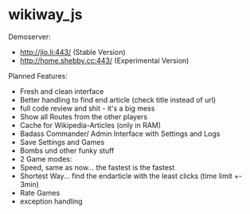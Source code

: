 wikiway_js
==========

Demoserver:
* http://jlo.li:443/ (Stable Version)
* http://home.shebby.cc:443/ (Experimental Version)

Planned Features:
* Fresh and clean interface
* Better handling to find end article (check title instead of url)
* full code review and shit - it's a big mess
* Show all Routes from the other players
* Cache for Wikipedia-Articles (only in RAM)
* Badass Commander/ Admin Interface with Settings and Logs
* Save Settings and Games
* Bombs und other funky stuff
* 2 Game modes:
 * Speed, same as now... the fastest is the fastest
 * Shortest Way... find the endarticle with the least clicks (time limit +- 3min)
* Rate Games
* exception handling
